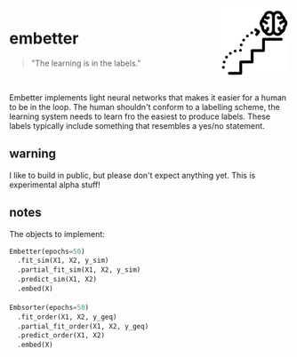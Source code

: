 <img src="icon.png" width="125" height="125" align="right" />

# embetter

> "The learning is in the labels."

<br> 

Embetter implements light neural networks that makes it easier for a human to be in the loop. The
human shouldn't conform to a labelling scheme, the learning system needs to learn fro the easiest
to produce labels. These labels typically include something that resembles a yes/no statement.

## warning 

I like to build in public, but please don't expect anything yet. This is experimental alpha stuff!

## notes 

The objects to implement:

```python
Embetter(epochs=50)
  .fit_sim(X1, X2, y_sim)
  .partial_fit_sim(X1, X2, y_sim)
  .predict_sim(X1, X2)
  .embed(X)

Embsorter(epochs=50)
  .fit_order(X1, X2, y_geq)
  .partial_fit_order(X1, X2, y_geq)
  .predict_order(X1, X2)
  .embed(X)
```
